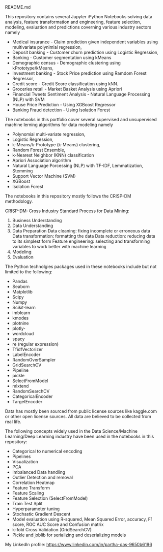 README.md

This repository contains several Jupyter iPython Notebooks solving data analysis, feature transformation and engineering, feature selection, modeling, evaluation and predictions coverning various industry sectors namely 
- Medical insurance - Claim prediction given independent variables using multivariate polynimial regression, 
- Deposit banking - Customer churn prediction using Logistic Regression,
- Banking - Customer segmentation using kMeans
- Demographic census - Demographic clustering using kPrototype/kMeans, 
- Investment banking - Stock Price prediction using Ramdom Forest Regressor, 
- Credit score - Credit Score classification using kNN.
- Groceries retail - Market Basket Analysis using Apriori
- Financial Tweets Sentiment Analysis - Natural Language Processing (NLP) with SVM
- House Price Prediction - Using XGBoost Regressor
- Banking Fraud detection - Using Isolation Forest

The notebooks in this portfolio cover several supervised and unsupervised machine lerning algorithms for data modeling namely 
- Polynomial multi-variate regression, 
- Logistic Regression, 
- k-Means/k-Prototype (k-Means) clustering, 
- Random Forest Ensemble,
- k-Nearest Neighbor (KNN) classification
- Apriori Association algorithm
- Natural Language Porcessing (NLP) with TF-IDF, Lemmatization, Stemming
- Support Vector Machine (SVM)
- XGBoost
- Isolation Forest

The notebooks in this repository mostly follows the CRISP-DM methodology.

CRISP-DM: Cross Industry Standard Process for Data Mining:
1. Business Understanding
2. Data Understanding
3. Data Preparation
	Data cleaning: fixing incomplete or erroneous data
	Data transformation: formatting the data
	Data reduction: reducing data to its simplest form
	Feature engineering: selecting and transforming variables to work better with machine learning
4. Modeling
5. Evaluation

The Python technolgies packages used in these notebooks include but not limited to the following:
- Pandas
- Seaborn
- Matplotlib
- Scipy
- Numpy
- Scikit-learn
- imblearn
- kmodes
- plotnine
- plotly-
- wordcloud
- spacy
- re (regular expression)
- TfidfVectorizer
- LabelEncoder
- RandomOverSampler
- GridSearchCV
- Pipeline
- pickle
- SelectFromModel
- mlxtend
- RandomSearchCV
- CategoricalEncoder
- TargetEncoder

Data has mostly been sourced from public license sources like kaggle.com or other open license sources. All data are believed to be collected from real life.

The following concepts widely used in the Data Science/Machine Learning/Deep Learning industry have been used in the notebooks in this repository:
- Categorical to numerical encoding
- Pipelines
- Visualization
- PCA
- Imbalanced Data handling
- Outlier Detection and removal
- Correlation Heatmap
- Feature Transform
- Feature Scaling
- Feature Selection (SelectFromModel)
- Train Test Split
- Hyperparameter tuning
- Stochastic Gradient Descent
- Model evaluation using R-squared, Mean Squared Error, accuracy, F1 score, ROC AUC Score and Confusion matrix
- k-fold Cross Validation  (GridSearchCV)
- Pickle and joblib for serializing and deserializing models

My LinkedIn profile: https://www.linkedin.com/in/partha-das-9650b6196

